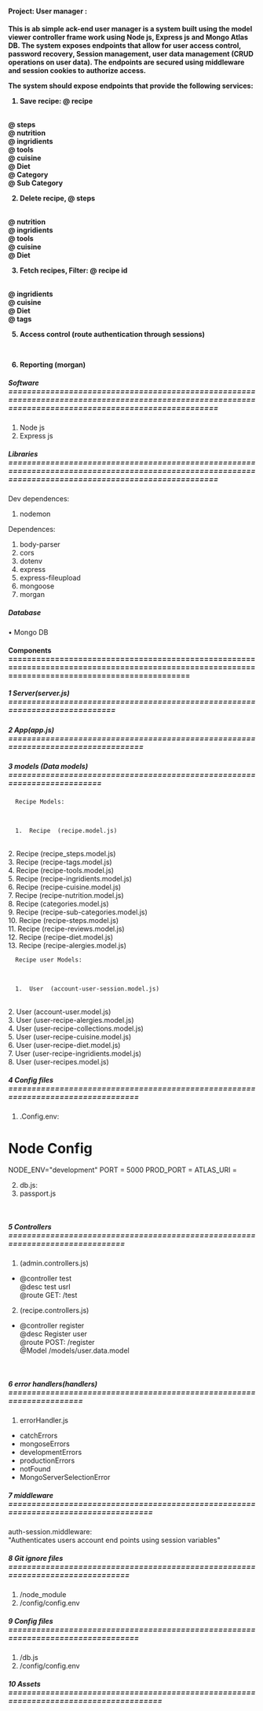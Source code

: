 <h4>Project: User manager :<h4>

<p>
This is ab simple ack-end user manager is a system built using the model viewer controller frame work using Node js, Express js and Mongo Atlas DB. The system exposes endpoints that allow for user access control, password recovery, Session management, user data management (CRUD operations on user data). The endpoints are secured using middleware and session cookies to authorize access. 
</p>

The system should expose endpoints that provide the following services:
1. Save recipe: 
        @ recipe
</br>
        @ steps
</br>
        @ nutrition
</br>
        @ ingridients
</br>
        @ tools
</br>
        @ cuisine
</br>
        @ Diet
</br>
        @ Category
</br>
        @ Sub Category
   
2. Delete recipe,
        @ steps
</br>
        @ nutrition
</br>
        @ ingridients
</br>
        @ tools
</br>
        @ cuisine
</br>
        @ Diet

3. Fetch recipes, Filter:
        @ recipe id
</br>
        @ ingridients
</br>
        @ cuisine
</br>
        @ Diet
</br>
        @ tags
</br>

5. Access control (route authentication through sessions)
</br>

6. Reporting (morgan)


<h5>Software ======================================================================================================================================================= </h5>

1. Node js 
2. Express js

<h5>Libraries =======================================================================================================================================================</h5>

Dev dependences:
1.  nodemon 

Dependences:
1.  body-parser
2.  cors
3.  dotenv
5.  express
6.  express-fileupload
8.  mongoose
9.  morgan

<h5>Database</h5>
•	Mongo DB 

<h4>Components
=================================================================================================================================================</h4>

<h5>1  Server(server.js) ============================================================================</h5>
<h5>2  App(app.js) ==================================================================================</h5>



<h5>3 models (Data models)  =========================================================================</h5>

      Recipe Models:
</br>

      1.  Recipe  (recipe.model.js)       
</br>
      2.  Recipe  (recipe_steps.model.js)
</br>
      3.  Recipe  (recipe-tags.model.js)
</br>
      4.  Recipe  (recipe-tools.model.js)
</br>
      5.  Recipe  (recipe-ingridients.model.js)
</br>
      6.  Recipe  (recipe-cuisine.model.js)
</br>
      7.  Recipe  (recipe-nutrition.model.js)
</br>
      8.  Recipe  (categories.model.js)
</br>
      9.  Recipe  (recipe-sub-categories.model.js)
</br>
      10. Recipe  (recipe-steps.model.js)
</br>
      11. Recipe  (recipe-reviews.model.js)
</br>
      12. Recipe  (recipe-diet.model.js)
</br>
      13. Recipe  (recipe-alergies.model.js)
<br>  

      Recipe user Models:
</br>

      1.  User  (account-user-session.model.js)
</br>
      2.  User  (account-user.model.js)
</br>
      3.  User  (user-recipe-alergies.model.js)
</br>
      4.  User  (user-recipe-collections.model.js)
</br>
      5.  User  (user-recipe-cuisine.model.js)
</br>
      6.  User  (user-recipe-diet.model.js)
</br>
      7.  User  (user-recipe-ingridients.model.js)
</br>
      8.  User  (user-recipes.model.js)
</br>


<h5>4 Config files  =================================================================================</h5>

1. .Config.env:

# Node Config
NODE_ENV="development"
PORT = 5000
PROD_PORT = 
ATLAS_URI = 
<br> 

2. db.js:
3. passport.js
</br>

<h5>5 Controllers  ==============================================================================</h5>

1.  (admin.controllers.js)
<ul>
	<li>
		@controller  test 
<br> 
	    @desc    test usrl
<br> 
        @route   GET: /test
	</li>
</ul>

2.  (recipe.controllers.js)
<ul>
	<li>
		@controller  register 
<br> 
	    @desc    Register user 
<br> 
        @route   POST: /register
<br> 
        @Model   /models/user.data.model
	</li>
</ul>

<br> 


<h5> 6 error handlers(handlers)  ===================================================================== </h5> 

1. errorHandler.js
<ul>
	<li>
	catchErrors
	</li>
	<li>
	    mongoseErrors
	</li>
	<li>
	    developmentErrors
	</li>
	<li>
	    productionErrors
	</li>
	<li>
	    notFound
	</li>
	<li>
	    MongoServerSelectionError
	</li>
</ul>


<h5> 7 middleware  ==================================================================================== </h5> 
	auth-session.middleware:
<br> 
   "Authenticates users account  end points using session variables"
<br> 

<h5> 8 Git ignore files =============================================================================== </h5> 

1.    /node_module
2.    /config/config.env


<h5> 9 Config files  =================================================================================</h5>

1.    /db.js
2.    /config/config.env


<h5> 10 Assets  ======================================================================================</h5>

  
